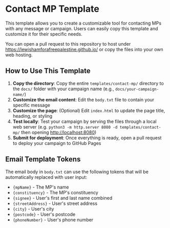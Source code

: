 # Contact MP Template

This template allows you to create a customizable tool for contacting MPs with any message or campaign. Users can easily copy this template and customize it for their specific needs.

You can open a pull request to this repository to host under https://lewishamforafreepalestine.github.io/ or copy the files into your own web hosting.

## How to Use This Template

1. **Copy the directory**: Copy the entire `templates/contact-mp/` directory to the `docs/` folder with your campaign name (e.g., `docs/your-campaign-name/`)
2. **Customize the email content**: Edit the `body.txt` file to contain your specific message
3. **Customize the page**: (Optional) Edit `index.html` to update the page title, heading, or styling
4. **Test locally**: Test your campaign by serving the files through a local web server (e.g. `python3 -m http.server 8080 -d templates/contact-mp/` then opening [http://localhost:8080](http://localhost:8080))
5. **Submit for deployment**: Once everything is ready, open a pull request to deploy your campaign to GitHub Pages

## Email Template Tokens

The email body in `body.txt` can use the following tokens that will be automatically replaced with user input:

- `{mpName}` - The MP's name
- `{constituency}` - The MP's constituency
- `{signee}` - User's first and last name combined
- `{streetAddress}` - User's street address
- `{city}` - User's city
- `{postcode}` - User's postcode
- `{phoneNumber}` - User's phone number

